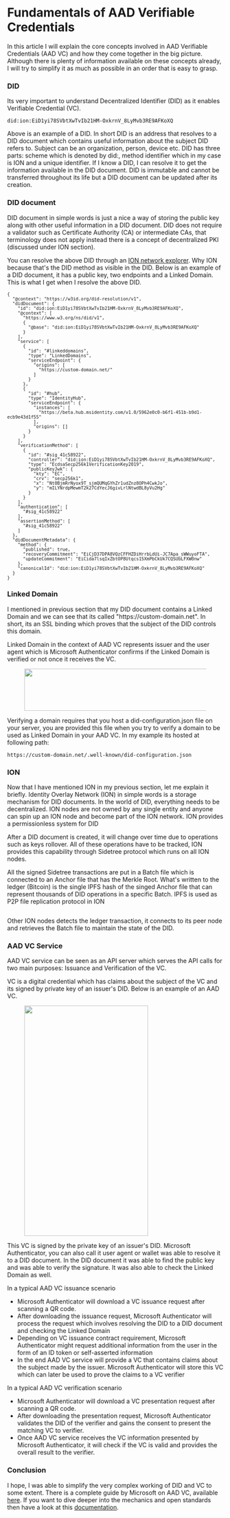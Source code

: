 # Fundamentals of AAD Verifiable Credentials
<!-- wp:paragraph -->
<p>In this article I will explain the core concepts involved in AAD Verifiable Credentials (AAD VC) and how they come together in the big picture. Although there is plenty of information available on these concepts already, I will try to simplify it as much as possible in an order that is easy to grasp.</p>
<!-- /wp:paragraph -->

<!-- wp:heading {"level":3} -->
<h3>DID</h3>
<!-- /wp:heading -->

<!-- wp:paragraph -->
<p>Its very important to understand Decentralized Identifier (DID) as it enables Verifiable Credential (VC).  </p>
<!-- /wp:paragraph -->

<!-- wp:code -->
<pre class="wp-block-code"><code>did:ion:EiD1yi78SVbtXwTvIb21HM-OxkrnV_8LyMvb3RE9AFKoXQ</code></pre>
<!-- /wp:code -->

<!-- wp:paragraph -->
<p>Above is an example of a DID. In short DID is an address that resolves to a DID document which contains useful information about the subject DID refers to. Subject can be an organization, person, device etc. DID has three parts: scheme which is denoted by did:, method identifier which in my case is ION and a unique identifier. If I know a DID, I can resolve it to get the information available in the DID document. DID is immutable and cannot be transferred throughout its life but a DID document can be updated after its creation.</p>
<!-- /wp:paragraph -->

<!-- wp:heading {"level":3} -->
<h3>DID document</h3>
<!-- /wp:heading -->

<!-- wp:paragraph -->
<p>DID document in simple words is just a nice a way of storing the public key along with other useful information in a DID document. DID does not require a validator such as Certificate Authority (CA) or intermediate CAs, that terminology does not apply instead there is a concept of decentralized PKI (discussed under ION section).</p>
<!-- /wp:paragraph -->

<!-- wp:paragraph -->
<p>You can resolve the above DID through an <a href="https://identity.foundation/ion/explorer/">ION network explorer</a>. Why ION because that's the DID method as visible in the DID. Below is an example of a DID document, it has a public key, two endpoints and a Linked Domain.  This is what I get when I resolve the above DID.</p>
<!-- /wp:paragraph -->

<!-- wp:code {"style":{"typography":{"fontSize":"12px"}}} -->
<pre class="wp-block-code" style="font-size:12px"><code>{
  "@context": "https://w3id.org/did-resolution/v1",
  "didDocument": {
    "id": "did:ion:EiD1yi78SVbtXwTvIb21HM-OxkrnV_8LyMvb3RE9AFKoXQ",
    "@context": &#91;
      "https://www.w3.org/ns/did/v1",
      {
        "@base": "did:ion:EiD1yi78SVbtXwTvIb21HM-OxkrnV_8LyMvb3RE9AFKoXQ"
      }
    ],
    "service": &#91;
      {
        "id": "#linkeddomains",
        "type": "LinkedDomains",
        "serviceEndpoint": {
          "origins": &#91;
            "https://custom-domain.net/"
          ]
        }
      },
      {
        "id": "#hub",
        "type": "IdentityHub",
        "serviceEndpoint": {
          "instances": &#91;
            "https://beta.hub.msidentity.com/v1.0/5962e0c0-b6f1-451b-b9d1-ecb9e43d1f55"
          ],
          "origins": &#91;]
        }
      }
    ],
    "verificationMethod": &#91;
      {
        "id": "#sig_41c58922",
        "controller": "did:ion:EiD1yi78SVbtXwTvIb21HM-OxkrnV_8LyMvb3RE9AFKoXQ",
        "type": "EcdsaSecp256k1VerificationKey2019",
        "publicKeyJwk": {
          "kty": "EC",
          "crv": "secp256k1",
          "x": "Nt0BjmRrNyox9T_sjmQUMqGYhZr1udZnz8OPh4CwkJo",
          "y": "mILYNrdpMewmT2k27CdYecJ6givLrlNtwdBL8yVu2Hg"
        }
      }
    ],
    "authentication": &#91;
      "#sig_41c58922"
    ],
    "assertionMethod": &#91;
      "#sig_41c58922"
    ]
  },
  "didDocumentMetadata": {
    "method": {
      "published": true,
      "recoveryCommitment": "EiCjD37DPA8VQzCFFHZDiHrrbLdUi-JC7Apa_sWWuyoFTA",
      "updateCommitment": "EiCida7lsqIxZbtOP8Utqcs15XmPbCkUk7CQSUbLFXW0nw"
    },
    "canonicalId": "did:ion:EiD1yi78SVbtXwTvIb21HM-OxkrnV_8LyMvb3RE9AFKoXQ"
  }
}</code></pre>
<!-- /wp:code -->

<!-- wp:heading {"level":3} -->
<h3>Linked Domain</h3>
<!-- /wp:heading -->

<!-- wp:paragraph -->
<p>I mentioned in previous section that my DID document contains a Linked Domain and we can see that its called "https://custom-domain.net". In short, its an SSL binding which proves that the subject of the DID controls this domain.</p>
<!-- /wp:paragraph -->

<!-- wp:paragraph -->
<p>Linked Domain in the context of AAD VC represents issuer and the user agent which is Microsoft Authenticator confirms if the Linked Domain is verified or not once it receives the VC.</p>
<!-- /wp:paragraph -->

<!-- wp:image {"id":71,"width":514,"height":98,"sizeSlug":"large","linkDestination":"none"} -->
<figure class="wp-block-image size-large is-resized"><img src="https://sabih114253105.files.wordpress.com/2022/03/linked-domain.png?w=762" alt="" class="wp-image-71" width="514" height="98"/></figure>
<!-- /wp:image -->

<!-- wp:paragraph -->
<p>Verifying a domain requires that you host a did-configuration.json file on your server, you are provided this file when you try to verify a domain to be used as Linked Domain in your AAD VC. In my example its hosted at following path:</p>
<!-- /wp:paragraph -->

<!-- wp:code -->
<pre class="wp-block-code"><code>https:&#47;&#47;custom-domain.net/.well-known/did-configuration.json</code></pre>
<!-- /wp:code -->

<!-- wp:heading {"level":3} -->
<h3>ION</h3>
<!-- /wp:heading -->

<!-- wp:paragraph -->
<p>Now that I have mentioned ION in my previous section, let me explain it briefly. Identity Overlay Network (ION) in simple words is a storage mechanism for DID documents. In the world of DID, everything needs to be decentralized. ION nodes are not owned by any single entity and anyone can spin up an ION node and become part of the ION network. ION provides a permissionless system for DID</p>
<!-- /wp:paragraph -->

<!-- wp:paragraph -->
<p>After a DID document is created, it will change over time due to operations such as keys rollover. All of these operations have to be tracked, ION provides this capability through Sidetree protocol which runs on all ION nodes.</p>
<!-- /wp:paragraph -->

<!-- wp:paragraph -->
<p>All the signed Sidetree transactions are put in a Batch file which is connected to an Anchor file that has the Merkle Root. What's written to the ledger (Bitcoin) is the single IPFS hash of the singed Anchor file that can represent thousands of DID operations in a specific Batch. IPFS is used as P2P file replication protocol in ION</p>
<!-- /wp:paragraph -->

<!-- wp:image {"id":100,"sizeSlug":"large","linkDestination":"none"} -->
<figure class="wp-block-image size-large"><img src="https://sabih114253105.files.wordpress.com/2022/03/sidetree-2.png?w=1024" alt="" class="wp-image-100"/></figure>
<!-- /wp:image -->

<!-- wp:paragraph -->
<p>Other ION nodes detects the ledger transaction, it connects to its peer node and retrieves the Batch file to maintain the state of the DID.</p>
<!-- /wp:paragraph -->

<!-- wp:heading {"level":3} -->
<h3>AAD VC Service</h3>
<!-- /wp:heading -->

<!-- wp:paragraph -->
<p>AAD VC service can be seen as an API server which serves the API calls for two main purposes: Issuance and Verification of the VC.</p>
<!-- /wp:paragraph -->

<!-- wp:paragraph -->
<p>VC is a digital credential which has claims about the subject of the VC and its signed by private key of an issuer's DID. Below is an example of an AAD VC.</p>
<!-- /wp:paragraph -->

<!-- wp:image {"id":66,"width":288,"height":536,"sizeSlug":"large","linkDestination":"none","style":{"color":[]},"className":"is-style-default"} -->
<figure class="wp-block-image size-large is-resized is-style-default"><img src="https://sabih114253105.files.wordpress.com/2022/03/aad-vc.jpeg?w=549" alt="" class="wp-image-66" width="288" height="536"/></figure>
<!-- /wp:image -->

<!-- wp:group -->
<div class="wp-block-group"><!-- wp:paragraph -->
<p>This VC is signed by the private key of an issuer's DID. Microsoft Authenticator, you can also call it user agent or wallet was able to resolve it to a DID document. In the DID document it was able to find the public key and was able to verify the signature. It was also able to check the Linked Domain as well.</p>
<!-- /wp:paragraph -->

<!-- wp:paragraph -->
<p>In a typical AAD VC issuance scenario</p>
<!-- /wp:paragraph -->

<!-- wp:list -->
<ul><li>Microsoft Authenticator will download a VC issuance request after scanning a QR code.</li><li>After downloading the issuance request, Microsoft Authenticator will process the request which involves resolving the DID to a DID document and checking the Linked Domain</li><li>Depending on VC issuance contract requirement, Microsoft Authenticator might request additional information from the user in the form of an ID token or self-asserted information</li><li>In the end AAD VC service will provide a VC that contains claims about the subject made by the issuer. Microsoft Authenticator will store this VC which can later be used to prove the claims to a VC verifier</li></ul>
<!-- /wp:list --></div>
<!-- /wp:group -->

<!-- wp:paragraph -->
<p>In a typical AAD VC verification scenario</p>
<!-- /wp:paragraph -->

<!-- wp:list -->
<ul><li>Microsoft Authenticator will download a VC presentation request after scanning a QR code.</li><li>After downloading the presentation request, Microsoft Authenticator validates the DID of the verifier and gains the consent to present the matching VC to verifier.</li><li>Once AAD VC service receives the VC information presented by Microsoft Authenticator, it will check if the VC is valid and provides the overall result to the verifier.</li></ul>
<!-- /wp:list -->

<!-- wp:heading {"level":3} -->
<h3>Conclusion</h3>
<!-- /wp:heading -->

<!-- wp:paragraph -->
<p>I hope, I was able to simplify the very complex working of DID and VC to some extent. There is a complete guide by Microsoft on AAD VC, available <a href="https://docs.microsoft.com/en-us/azure/active-directory/verifiable-credentials/">here</a>. If you want to dive deeper into the mechanics and open standards then have a look at this <a href="https://www.w3.org/TR/did-core/">documentation</a>.</p>
<!-- /wp:paragraph -->
